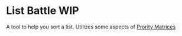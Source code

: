 # List Battle **WIP**
A tool to help you sort a list.  Utilizes some aspects of [Prority Matrices](https://www.processexcellencenetwork.com/lean-six-sigma-business-transformation/articles/process-excellence-methodologies-using-prioritizat)

